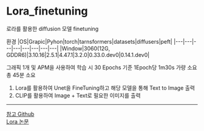 # Lora_finetuning
로라를 활용한 diffusion 모델 finetuning

환경
|OS|Grapic|Pyhon|torch|tarnsformers|datasets|diffusers|peft|
|---|---|---|---|---|---|---|---|
|Window|3060(12G, GDDR6)|3.10.16|2.5.1|4.47.1|3.2.0|0.33.0.dev0|0.14.1.dev0|

그래픽 1개 및 APM을 사용하여 학습 시 30 Epochs 기준 1Epoch당 1m30s 가량 소요 총 45분 소요

1. Lora를 활용하여 Unet을 FineTuning하고 해당 모델을 통해 Text to Image 출력
2. CLIP를 활용하여 Image + Text로 필요한 이미지를 출력

---
[참고 Github](https://github.com/metamath1/pytorch-stable-diffusion-fine-tuning/blob/main/02-sd_lora_finetuning.ipynb)<br>
[Lora 논문](https://arxiv.org/pdf/2106.09685)
